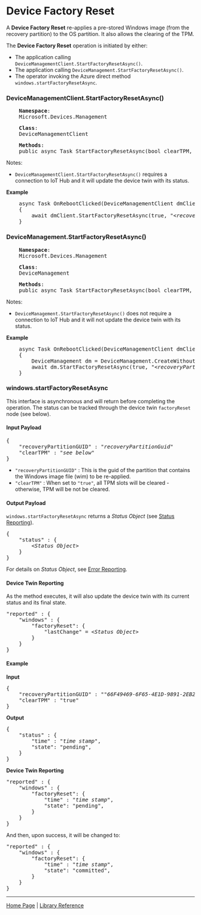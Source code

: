 # Device Factory Reset

A **Device Factory Reset** re-applies a pre-stored Windows image (from the recovery partition) to the OS partition. It also allows the clearing of the TPM.

The **Device Factory Reset** operation is initiated by either:

- The application calling `DeviceManagementClient.StartFactoryResetAsync()`. 
- The application calling `DeviceManagement.StartFactoryResetAsync()`. 
- The operator invoking the Azure direct method `windows.startFactoryResetAsync`.

### DeviceManagementClient.StartFactoryResetAsync()

<pre>
    <b>Namespace</b>:
	Microsoft.Devices.Management
</pre>

<pre>
    <b>Class</b>:
    DeviceManagementClient
</pre>

<pre>
    <b>Methods</b>:
    public async Task StartFactoryResetAsync(bool clearTPM, string recoveryPartitionGUID)
</pre>

Notes:

- `DeviceManagementClient.StartFactoryResetAsync()` requires a connection to IoT Hub and it will update the device twin with its status.

**Example**

<pre>
    async Task OnRebootClicked(DeviceManagementClient dmClient)
    {
        await dmClient.StartFactoryResetAsync(true, "&lt;<i>recoveryPartitionGUID</i>&gt;");
    }
</pre>

### DeviceManagement.StartFactoryResetAsync()

<pre>
    <b>Namespace</b>:
	Microsoft.Devices.Management
</pre>

<pre>
    <b>Class</b>:
    DeviceManagement
</pre>

<pre>
    <b>Methods</b>:
    public async Task StartFactoryResetAsync(bool clearTPM, string recoveryPartitionGUID)
</pre>

Notes:

- `DeviceManagement.StartFactoryResetAsync()` does not require a connection to IoT Hub and it will not update the device twin with its status.

**Example**

<pre>
    async Task OnRebootClicked(DeviceManagementClient dmClient)
    {
        DeviceManagement dm = DeviceManagement.CreateWithoutAzure();
        await dm.StartFactoryResetAsync(true, "&lt;<i>recoveryPartitionGUID</i>&gt;");
    }
</pre>

### windows.startFactoryResetAsync

This interface is asynchronous and will return before completing the operation. The status can be tracked through the device twin `factoryReset` node (see below).

#### Input Payload 

<pre>
{
    "recoveryPartitionGUID" : "<i>recoveryPartitionGuid</i>"
    "clearTPM" : "<i>see below</i>"
}
</pre>

- ```"recoveryPartitionGUID"``` : This is the guid of the partition that contains the Windows image file (wim) to be re-applied.
- ```"clearTPM"``` : When set to ```"true"```, all TPM slots will be cleared - otherwise, TPM will be not be cleared.

#### Output Payload

`windows.startFactoryResetAsync` returns a <i>Status Object</i> (see [Status Reporting](status-reporting.md)).

<pre>
{
    "status" : {
        &lt;<i>Status Object</i>&gt;
    }
}
</pre>

For details on <i>Status Object</i>, see [Error Reporting](error-reporting.md).

#### Device Twin Reporting

As the method executes, it will also update the device twin with its current status and its final state.

<pre>
"reported" : {
    "windows" : {
        "factoryReset": {
            "lastChange" = &lt;<i>Status Object</i>&gt;
        }
    }
}
</pre>

#### Example

**Input**

<pre>
{
    "recoveryPartitionGUID" : "<i>"66F49469-6F65-4E1D-9891-2EB2E83C8B85"</i>"
    "clearTPM" : "true"
}
</pre>

**Output**
<pre>
{
    "status" : {
        "time" : "<i>time stamp</i>",
        "state": "pending",
    }
}
</pre>

**Device Twin Reporting**

<pre>
"reported" : {
    "windows" : {
        "factoryReset": {
            "time" : "<i>time stamp</i>",
            "state": "pending",
        }
    }
}
</pre>

And then, upon success, it will be changed to:

<pre>
"reported" : {
    "windows" : {
        "factoryReset": {
            "time" : "<i>time stamp</i>",
            "state": "committed",
        }
    }
}
</pre>

----

[Home Page](../README.md) | [Library Reference](library-reference.md)